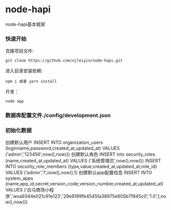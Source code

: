 # node-hapi
node-hapi基本框架

### 快速开始

克隆项目文件:

    git clone https://github.com/njleiyin/node-hapi.git

进入目录安装依赖:

    npm i 或者 yarn install

开发：

```bash
node app

```
### 数据库配置文件./config/development.json

### 初始化数据
创建默认用户
INSERT INTO organization_users (loginname,password,created_at,updated_at) VALUES ('admin','123456',now(),now())
创建默认角色
INSERT into security_roles (name,created_at,updated_at) VALUES ('系统管理员',now(),now())
INSERT INTO security_role_members (type,value,created_at,updated_at,role_id) VALUES ('admin','1',now(),now(),1)
创建默认app配置信息
INSERT INTO system_apps (name,app_id,secret,version_code,version_number,created_at,updated_at) VALUES ('白马商场小程序','wxa9344e021c91e123','29e6199fb4545fa38975e605b7f845c0','1.0',1,now(),now())